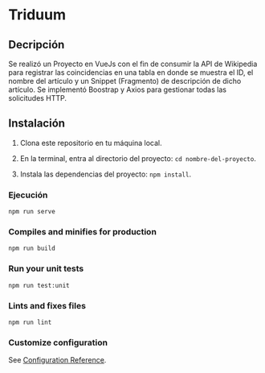 # Triduum

## Decripción

Se realizó un Proyecto en VueJs con el fin de consumir la API de Wikipedia para
registrar las coincidencias en una tabla en donde se muestra el ID, el nombre del artículo
y un Snippet (Fragmento) de descripción de dicho artículo. Se implementó Boostrap y Axios para
gestionar todas las solicitudes HTTP.


## Instalación

1.  Clona este repositorio en tu máquina local.
2. En la terminal, entra al directorio del proyecto:
`cd nombre-del-proyecto`.

3. Instala las dependencias del proyecto:
`npm install`. 
### Ejecución
```
npm run serve
```

### Compiles and minifies for production
```
npm run build
```

### Run your unit tests
```
npm run test:unit
```

### Lints and fixes files
```
npm run lint
```

### Customize configuration
See [Configuration Reference](https://cli.vuejs.org/config/).
